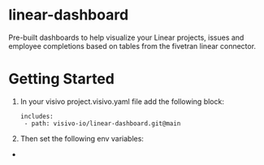 # linear-dashboard
Pre-built dashboards to help visualize your Linear projects, issues and employee completions based on tables from the fivetran linear connector. 

# Getting Started 
1. In your visivo project.visivo.yaml file add the following block:
   ```
   includes:
    - path: visivo-io/linear-dashboard.git@main
   ```
2. Then set the following env variables:

  - 

